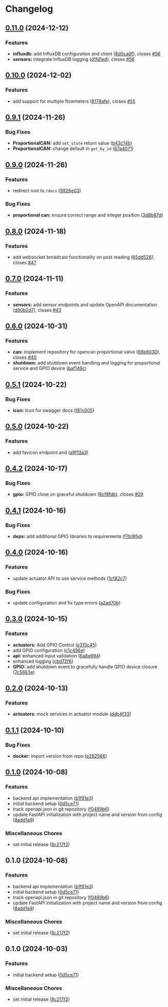 # Changelog

## [0.11.0](https://github.com/FelizCoder/crewstand.backend/compare/v0.10.0...v0.11.0) (2024-12-12)


### Features

* **influxdb:** add InfluxDB configuration and client ([8d0ca0f](https://github.com/FelizCoder/crewstand.backend/commit/8d0ca0f5f766e22218f43aa9ecf0c59bb20638dc)), closes [#56](https://github.com/FelizCoder/crewstand.backend/issues/56)
* **sensors:** integrate InfluxDB logging ([d1fd1ed](https://github.com/FelizCoder/crewstand.backend/commit/d1fd1ed917c5881e6c7ff665755cbf159ed1a607)), closes [#56](https://github.com/FelizCoder/crewstand.backend/issues/56)

## [0.10.0](https://github.com/FelizCoder/crewstand.backend/compare/v0.9.1...v0.10.0) (2024-12-02)


### Features

* add support for multiple flowmeters ([6178afe](https://github.com/FelizCoder/crewstand.backend/commit/6178afedaf54f29070ac5a0a93522109117110e0)), closes [#55](https://github.com/FelizCoder/crewstand.backend/issues/55)

## [0.9.1](https://github.com/FelizCoder/crewstand.backend/compare/v0.9.0...v0.9.1) (2024-11-26)


### Bug Fixes

* **ProportionalCAN:** add `set_state` return value ([b43c14b](https://github.com/FelizCoder/crewstand.backend/commit/b43c14b160df5cf676b54487c2a50c1eb4e3c681))
* **ProportionalCAN:** change default in `get_by_id` ([87a4071](https://github.com/FelizCoder/crewstand.backend/commit/87a407148a6e2abd5ec1fb5e0612c378e76c4cbb))

## [0.9.0](https://github.com/FelizCoder/crewstand.backend/compare/v0.8.0...v0.9.0) (2024-11-26)


### Features

* redirect root to `/docs` ([9926e03](https://github.com/FelizCoder/crewstand.backend/commit/9926e038cb8ec0fac2903782498376d0e2abbaa4))


### Bug Fixes

* **proportional can:** ensure correct range and integer position ([3d8b87d](https://github.com/FelizCoder/crewstand.backend/commit/3d8b87dc75afb363e79bb4b6eda3c23058fb7211))

## [0.8.0](https://github.com/FelizCoder/crewstand.backend/compare/v0.7.0...v0.8.0) (2024-11-18)


### Features

* add websocket broadcast functionality on post reading ([65dd526](https://github.com/FelizCoder/crewstand.backend/commit/65dd5260718fe6f2f1ecd6df5e362230ab5df16c)), closes [#47](https://github.com/FelizCoder/crewstand.backend/issues/47)

## [0.7.0](https://github.com/FelizCoder/crewstand.backend/compare/v0.6.0...v0.7.0) (2024-11-11)


### Features

* **sensors:** add sensor endpoints and update OpenAPI documentation ([d90b2d7](https://github.com/FelizCoder/crewstand.backend/commit/d90b2d73a52760f91cab78c414cc1944fe1d408c)), closes [#43](https://github.com/FelizCoder/crewstand.backend/issues/43)

## [0.6.0](https://github.com/FelizCoder/crewstand.backend/compare/v0.5.1...v0.6.0) (2024-10-31)


### Features

* **can:** implement repository for opencan proportional valve ([69e8030](https://github.com/FelizCoder/crewstand.backend/commit/69e8030ff684374b8589716151be87c6e5786564)), closes [#40](https://github.com/FelizCoder/crewstand.backend/issues/40)
* **shutdown:** add shutdown event handling and logging for proportional service and GPIO device ([baf149c](https://github.com/FelizCoder/crewstand.backend/commit/baf149cb7651fdea7c2a4f2a390a73cab2714bed))

## [0.5.1](https://github.com/FelizCoder/crewstand.backend/compare/v0.5.0...v0.5.1) (2024-10-22)


### Bug Fixes

* **icon:** Icon for swagger docs ([f81c005](https://github.com/FelizCoder/crewstand.backend/commit/f81c0050b373c73c02116ae075c9565f5102afd4))

## [0.5.0](https://github.com/FelizCoder/crewstand.backend/compare/v0.4.2...v0.5.0) (2024-10-22)


### Features

* add favicon endpoint and ([a9f13a3](https://github.com/FelizCoder/crewstand.backend/commit/a9f13a304d871a9aca45ebd0ada5b4742093a299))

## [0.4.2](https://github.com/FelizCoder/crewstand.backend/compare/v0.4.1...v0.4.2) (2024-10-17)


### Bug Fixes

* **gpio:** GPIO close on graceful shutdown ([8cf8fdb](https://github.com/FelizCoder/crewstand.backend/commit/8cf8fdbb85529745c1699d346f62a3d84a78d567)), closes [#29](https://github.com/FelizCoder/crewstand.backend/issues/29)

## [0.4.1](https://github.com/FelizCoder/crewstand.backend/compare/v0.4.0...v0.4.1) (2024-10-16)


### Bug Fixes

* **deps:** add additional GPIO libraries to requirements ([f7b185d](https://github.com/FelizCoder/crewstand.backend/commit/f7b185d4a5da987459109798518684b4248dd939))

## [0.4.0](https://github.com/FelizCoder/crewstand.backend/compare/v0.3.0...v0.4.0) (2024-10-16)


### Features

* update actuator API to use service methods ([1cf82c7](https://github.com/FelizCoder/crewstand.backend/commit/1cf82c7705afcb0d45f2d6261d6b265bb97f69d2))


### Bug Fixes

* update configuration and fix type errors ([a2ad70b](https://github.com/FelizCoder/crewstand.backend/commit/a2ad70b47a49d094f8345e4c09fb92d7f4748c87))

## [0.3.0](https://github.com/FelizCoder/crewstand.backend/compare/v0.2.0...v0.3.0) (2024-10-15)


### Features

* **actuators:** Add GPIO Control ([e313c45](https://github.com/FelizCoder/crewstand.backend/commit/e313c450f182ded8561320f462b506f451127fb2))
* add GPIO configuration ([c1c496e](https://github.com/FelizCoder/crewstand.backend/commit/c1c496ed79f0bcfd4c6be8e0fa2c52ad3f8636b2))
* **api:** enhanced input validation ([6a8e694](https://github.com/FelizCoder/crewstand.backend/commit/6a8e694e371725a4c9628fcec7e7007a24dc50e0))
* enhanced logging ([cbd72f6](https://github.com/FelizCoder/crewstand.backend/commit/cbd72f6809a413d6202cc37d1d2d6a39e19ea291))
* **GPIO:** add shutdown event to gracefully handle GPIO device closure ([7c5663e](https://github.com/FelizCoder/crewstand.backend/commit/7c5663e20f50726294989f28b79c2161c7551da4))

## [0.2.0](https://github.com/FelizCoder/crewstand.backend/compare/v0.1.1...v0.2.0) (2024-10-13)


### Features

* **actuators:** mock services in actuator module ([ddb4f33](https://github.com/FelizCoder/crewstand.backend/commit/ddb4f330315e370ea42bb0a38873fc2cbd3c992e))

## [0.1.1](https://github.com/FelizCoder/crewstand.backend/compare/v0.1.0...v0.1.1) (2024-10-10)


### Bug Fixes

* **docker:** import version from repo ([e282566](https://github.com/FelizCoder/crewstand.backend/commit/e28256669c582ca734b2cbfc50fd84c3631ff001))

## [0.1.0](https://github.com/FelizCoder/crewstand.backend/compare/v0.1.0...v0.1.0) (2024-10-08)


### Features

* backend api implementation ([b1f81e3](https://github.com/FelizCoder/crewstand.backend/commit/b1f81e3febc2fc0967b784b79c086ad00ff54c85))
* initial backend setup ([0d5ce71](https://github.com/FelizCoder/crewstand.backend/commit/0d5ce7192d351ba965b257beb164a5f8d1cabcd5))
* track openapi.json in git repository ([f0489b6](https://github.com/FelizCoder/crewstand.backend/commit/f0489b697ebde9b8a494536dea06aa13457caa38))
* update FastAPI initialization with project name and version from config ([8add1a9](https://github.com/FelizCoder/crewstand.backend/commit/8add1a9a5e83e8afc544cbeca0674716369fc011))


### Miscellaneous Chores

* set initial release ([8c217f2](https://github.com/FelizCoder/crewstand.backend/commit/8c217f246bc7ddc157c80dda1eb9cdf1c7cdbdbc))

## 0.1.0 (2024-10-08)


### Features

* backend api implementation ([b1f81e3](https://github.com/FelizCoder/crewstand.backend/commit/b1f81e3febc2fc0967b784b79c086ad00ff54c85))
* initial backend setup ([0d5ce71](https://github.com/FelizCoder/crewstand.backend/commit/0d5ce7192d351ba965b257beb164a5f8d1cabcd5))
* track openapi.json in git repository ([f0489b6](https://github.com/FelizCoder/crewstand.backend/commit/f0489b697ebde9b8a494536dea06aa13457caa38))
* update FastAPI initialization with project name and version from config ([8add1a9](https://github.com/FelizCoder/crewstand.backend/commit/8add1a9a5e83e8afc544cbeca0674716369fc011))


### Miscellaneous Chores

* set initial release ([8c217f2](https://github.com/FelizCoder/crewstand.backend/commit/8c217f246bc7ddc157c80dda1eb9cdf1c7cdbdbc))

## 0.1.0 (2024-10-03)


### Features

* initial backend setup ([0d5ce71](https://github.com/FelizCoder/crewstand.backend/commit/0d5ce7192d351ba965b257beb164a5f8d1cabcd5))


### Miscellaneous Chores

* set initial release ([8c217f2](https://github.com/FelizCoder/crewstand.backend/commit/8c217f246bc7ddc157c80dda1eb9cdf1c7cdbdbc))
